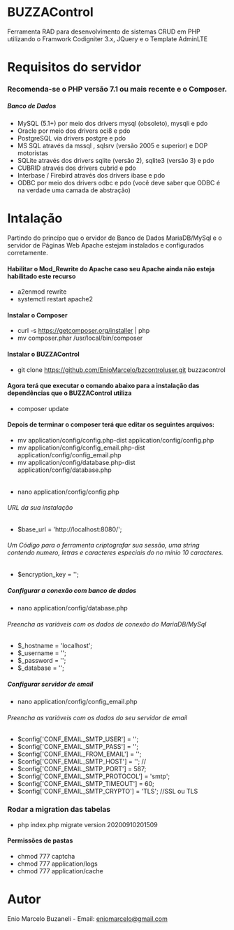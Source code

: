 # BUZZAControl
Ferramenta RAD para desenvolvimento de sistemas CRUD em PHP utilizando o Framwork Codigniter 3.x, JQuery e o Template AdminLTE

# Requisitos do servidor
### Recomenda-se o PHP versão 7.1 ou mais recente e o Composer.

##### Banco de Dados
- MySQL (5.1+) por meio dos drivers mysql (obsoleto), mysqli e pdo
- Oracle por meio dos drivers oci8 e pdo
- PostgreSQL via drivers postgre e pdo
- MS SQL através da mssql , sqlsrv (versão 2005 e superior) e DOP motoristas
- SQLite através dos drivers sqlite (versão 2), sqlite3 (versão 3) e pdo
- CUBRID através dos drivers cubrid e pdo
- Interbase / Firebird através dos drivers ibase e pdo
- ODBC por meio dos drivers odbc e pdo (você deve saber que ODBC é na verdade uma camada de abstração)

# Intalação

Partindo do princípo que o ervidor de Banco de Dados MariaDB/MySql e o servidor de Páginas Web Apache estejam instalados e configurados corretamente.

#### Habilitar o Mod_Rewrite do Apache caso seu Apache ainda não esteja habilitado este recurso
- a2enmod rewrite
- systemctl restart apache2

#### Instalar o Composer
- curl -s https://getcomposer.org/installer | php
- mv composer.phar /usr/local/bin/composer
      
#### Instalar o BUZZAControl
- git clone https://github.com/EnioMarcelo/bzcontroluser.git buzzacontrol

#### Agora terá que executar o comando abaixo para a instalação das dependências que o BUZZAControl utiliza
- composer update

#### Depois de terminar o composer terá que editar os seguintes arquivos:

- mv application/config/config.php-dist application/config/config.php
- mv application/config/config_email.php-dist application/config/config_email.php
- mv application/config/database.php-dist application/config/database.php
###### 
- nano application/config/config.php 
###### URL da sua instalação 
- $base_url = 'http://localhost:8080/';
###### Um Código para o ferramenta criptografar sua sessão, uma string contendo numero, letras e caracteres especiais do no mínio 10 caracteres.
- $encryption_key = '';

##### Configurar a conexão com banco de dados

- nano application/config/database.php

###### Preencha as variáveis com os dados de conexão do MariaDB/MySql

- $_hostname = 'localhost';
- $_username = '';
- $_password = '';
- $_database = '';

##### Configurar servidor de email

- nano application/config/config_email.php

###### Preencha as variáveis com os dados do seu servidor de email

- $config['CONF_EMAIL_SMTP_USER'] = '';
- $config['CONF_EMAIL_SMTP_PASS'] = '';
- $config['CONF_EMAIL_FROM_EMAIL'] = '';
- $config['CONF_EMAIL_SMTP_HOST'] = '';
//
- $config['CONF_EMAIL_SMTP_PORT'] = 587;
- $config['CONF_EMAIL_SMTP_PROTOCOL'] = 'smtp';
- $config['CONF_EMAIL_SMTP_TIMEOUT'] = 60;
- $config['CONF_EMAIL_SMTP_CRYPTO'] = 'TLS'; //SSL ou TLS

### Rodar a migration das tabelas
- php index.php migrate version 20200910201509

#### Permissões de pastas
- chmod 777 captcha
- chmod 777 application/logs
- chmod 777 application/cache


####


# Autor
Enio Marcelo Buzaneli - Email: eniomarcelo@gmail.com
